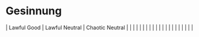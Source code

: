 # Gesinnung

| Lawful Good  |   Lawful Neutral   | Chaotic Neutral |
|  |  | | 
|  |  | | 
|  |  | | 
|  |  | | 
|  |  | | 


